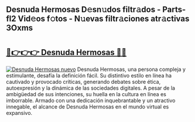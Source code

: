 ## Desnuda Hermosas D𝚎sn𝚞dos filtr𝚊dos - Parts-fl2 Vid𝚎os f𝚘tos - N𝚞evas filtr𝚊ciones atr𝚊ctivas 3Oxms

# <h2><a href="http://mb0ef0.tromn.icu/?c=Desnuda+Hermosas">🔗👉👉👉 Desnuda Hermosas 🔗🔗</a></h2>

[![Desnuda Hermosas nuevo](https://i.imgur.com/pEAQMta.gif)](http://mb0ef0.tromn.icu/?c=Desnuda+Hermosas)
Desnuda Hermosas, una persona compleja y estimulante, desafía la definición fácil. Su distintivo estilo en línea ha cautivado y provocado críticas, generando debates sobre ética, autoexpresión y la dinámica de las sociedades digitales. A pesar de la ambigüedad de sus intenciones, su huella en la cultura en línea es imborrable. Armado con una dedicación inquebrantable y un atractivo innegable, el alcance de Desnuda Hermosas en el mundo virtual es expansivo.

